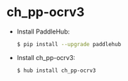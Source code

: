 # ch_pp-ocrv3
* Install PaddleHub: 

    ```bash
    $ pip install --upgrade paddlehub
    ```

* Install ch_pp-ocrv3: 

    ```bash
    $ hub install ch_pp-ocrv3
    ```
